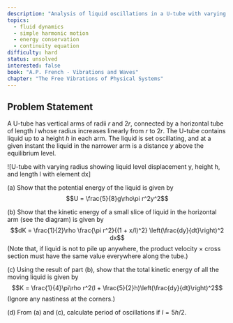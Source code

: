 ```yaml
---
description: "Analysis of liquid oscillations in a U-tube with varying radius"
topics:
  - fluid dynamics
  - simple harmonic motion
  - energy conservation
  - continuity equation
difficulty: hard
status: unsolved
interested: false
book: "A.P. French - Vibrations and Waves"
chapter: "The Free Vibrations of Physical Systems"
---
```


## Problem Statement
A U-tube has vertical arms of radii $r$ and $2r$, connected by a horizontal tube of length $l$ whose radius increases linearly from $r$ to $2r$. The U-tube contains liquid up to a height $h$ in each arm. The liquid is set oscillating, and at a given instant the liquid in the narrower arm is a distance $y$ above the equilibrium level.

![U-tube with varying radius showing liquid level displacement y, height h, and length l with element dx]

(a) Show that the potential energy of the liquid is given by
$$U = \frac{5}{8}g\rho\pi r^2y^2$$

(b) Show that the kinetic energy of a small slice of liquid in the horizontal arm (see the diagram) is given by
$$dK = \frac{1}{2}\rho \frac{\pi r^2}{(1 + x/l)^2} \left(\frac{dy}{dt}\right)^2 dx$$
(Note that, if liquid is not to pile up anywhere, the product velocity × cross section must have the same value everywhere along the tube.)

(c) Using the result of part (b), show that the total kinetic energy of all the moving liquid is given by
$$K = \frac{1}{4}\pi\rho r^2(l + \frac{5}{2}h)\left(\frac{dy}{dt}\right)^2$$
(Ignore any nastiness at the corners.)

(d) From (a) and (c), calculate period of oscillations if $l = 5h/2$.